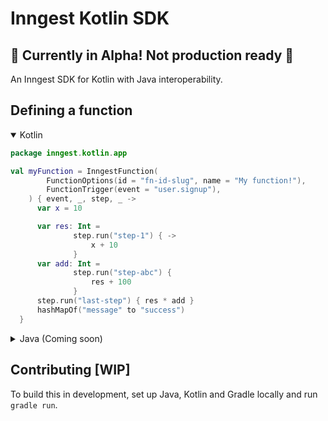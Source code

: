 # Inngest Kotlin SDK

## 🚧 Currently in Alpha! Not production ready 🚧

An Inngest SDK for Kotlin with Java interoperability.

## Defining a function

<details open>
  <summary>Kotlin</summary>

```kotlin
package inngest.kotlin.app

val myFunction = InngestFunction(
        FunctionOptions(id = "fn-id-slug", name = "My function!"),
        FunctionTrigger(event = "user.signup"),
    ) { event, _, step, _ ->
      var x = 10

      var res: Int =
              step.run("step-1") { ->
                  x + 10
              }
      var add: Int =
              step.run("step-abc") {
                  res + 100
              }
      step.run("last-step") { res * add }
      hashMapOf("message" to "success")
  }
```

</details>

<details>
  <summary>Java (Coming soon)</summary>

</details>

## Contributing [WIP]

To build this in development, set up Java, Kotlin and Gradle locally and run `gradle run`.
